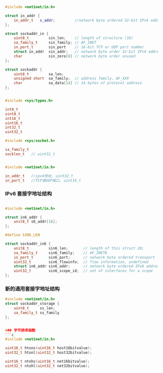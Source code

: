 ``` cpp
#include <netinet/in.h>

struct in_addr {
    in_addr_t   s_addr;         //network byte ordered 32-bit IPv4 address
};

struct sockaddr_in {
    uint8_t         sin_len;    // length of structure (16)
    sa_family_t     sin_family; // AF_INET
    in_port_t       sin_port    // 16-bit TCP or UDP port number 
    struct in_addr  sin_addr;   // network byte order 32-bit IPv4 address 
    char            sin_zero[8] // network byte order unused
};

struct sockaddr {
    uint8_t         sa_len;
    unsigned short  sa_family;  // address family, AF_XXX
    char            sa_data[14] // 14 bytes of protocol address
};
```

```cpp

#include <sys/types.h>

int8_t
uint8_t
int16_t
uint16_t
int32_t
uint32_t
```
```cpp
#include <sys/socket.h>

sa_family_t
socklen_t   // uint32_t
```
```cpp

#include <netinet/in.h>

in_addr_t   //ipv4地址, uint32_t
in_port_t   //TCP或UDP端口, uint16_t
```

### IPv6 套接字地址结构
```cpp

#include <netinet/in.h>

struct in6_addr {
    unit8_t s6_addr[16];
};

#define SIN6_LEN

struct sockaddr_in6 {
    unit8_t         sin6_len;       // length of this struct 28;
    sa_family_t     sin6_family;    // AF_INET6
    in_port_t       sin6_port;      // network byte ordered transport layer port
    uint32_t        sin6_flowinfo;  // flow information, undefined
    struct in6_addr sin6_addr;      // network byte ordered IPv6 address
    uint32_t        sin6_scope_id;  // set of interfaces for a scope
};

```

### 新的通用套接字地址结构
```cpp
#include <netinet/in.h>
struct sockaddr_storage {
    uint8_t     ss_len;
    sa_family_t ss_family
};


### 字节排序函数
```c
#include <netinet/in.h>

uint16_t htons(uint16_t host16bitvalue);
uint32_t htonl(uint32_t host32bitvalue);

uint16_t ntohs(uint16_t net16bitvalue);
uint32_t ntohl(uint32_t net32bitvalue);
```
